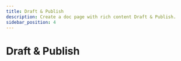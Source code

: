 ```yaml
---
title: Draft & Publish
description: Create a doc page with rich content Draft & Publish.
sidebar_position: 4
---
```


# Draft & Publish